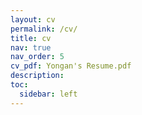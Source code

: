 ```yaml
---
layout: cv
permalink: /cv/
title: cv
nav: true
nav_order: 5
cv_pdf: Yongan's Resume.pdf
description: 
toc:
  sidebar: left
---
```

